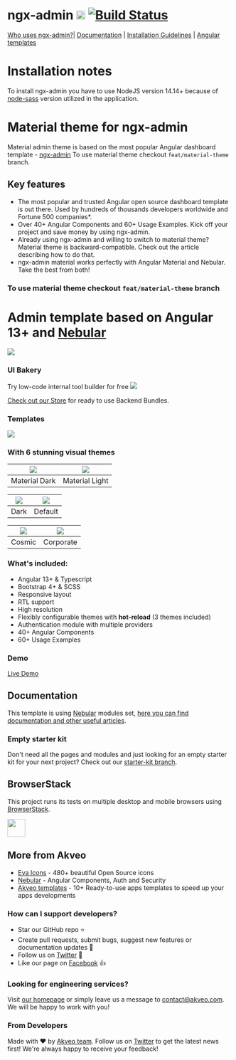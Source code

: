 # ngx-admin [<img src="https://i.imgur.com/oMcxwZ0.png" alt="Eva Design System" height="20px" />](https://eva.design?utm_campaign=eva_design%20-%20home%20-%20ngx_admin%20github%20readme&utm_source=ngx_admin&utm_medium=referral&utm_content=top_status_tile) [![Build Status](https://travis-ci.org/akveo/ngx-admin.svg?branch=master)](https://travis-ci.org/akveo/ngx-admin)

[Who uses ngx-admin?](https://github.com/solarspecter315/ngx-admin/issues/1645)| [Documentation](https://akveo.github.io/ngx-admin?utm_campaign=ngx_admin%20-%20home%20-%20ngx_admin%20github%20readme&utm_source=ngx_admin&utm_medium=referral&utm_content=github_readme_documentation_link) | [Installation Guidelines](https://akveo.github.io/ngx-admin/docs/getting-started/what-is-ngxadmin?utm_campaign=ngx_admin%20-%20home%20-%20ngx_admin%20github%20readme&utm_source=ngx_admin&utm_medium=referral&utm_content=github_readme_installation_guidelines) | [Angular templates](https://www.akveo.com/templates?utm_campaign=services%20-%20github%20-%20templates&utm_source=ngx_admin&utm_medium=referral&utm_content=github%20readme%20top%20angular%20templates%20link)

# Installation notes

To install ngx-admin you have to use NodeJS version 14.14+ because of [node-sass](https://github.com/sass/node-sass) version utilized in the application.

# Material theme for ngx-admin

Material admin theme is based on the most popular Angular dashboard template - [ngx-admin](https://akveo.github.io/ngx-admin?utm_campaign=ngx_admin%20-%20home%20-%20ngx_admin%20github%20readme&utm_source=ngx_admin_material&utm_medium=referral&utm_content=github_readme)
To use material theme checkout `feat/material-theme` branch.

## Key features

- The most popular and trusted Angular open source dashboard template is out there. Used by hundreds of thousands developers worldwide and Fortune 500 companies\*.
- Over 40+ Angular Components and 60+ Usage Examples. Kick off your project and save money by using ngx-admin.
- Already using ngx-admin and willing to switch to material theme? Material theme is backward-compatible. Check out the article describing how to do that.
- ngx-admin material works perfectly with Angular Material and Nebular. Take the best from both!

### To use material theme checkout `feat/material-theme` branch

# Admin template based on Angular 13+ and <a href="https://github.com/akveo/nebular">Nebular</a>

<a target="_blank" href="https://akveo.com/ngx-admin/pages/dashboard?theme=corporate&utm_campaign=ngx_admin%20-%20demo%20-%20ngx_admin%20github%20readme&utm_source=ngx_admin&utm_medium=referral&utm_content=hero_banner_corporate"><img src="https://i.imgur.com/mFdqvgG.png"/></a>

### UI Bakery

Try low-code internal tool builder for free
<a href="https://uibakery.io/?utm_source=github&utm_medium=clicks&utm_campaign=banner"><img src="https://user-images.githubusercontent.com/6151971/125071660-41f84900-e0c2-11eb-882a-0c675eb1e5e3.png"></a>

[Check out our Store](https://store.akveo.com/pages/all-collections?utm_campaign=akveo_store%20-%20all%20bundles%20-%20ngx_admin%20github%20readme&utm_source=ngx_admin&utm_medium=referral%20&utm_content=check_out_our_store) for ready to use Backend Bundles.

### Templates

<a href="https://www.akveo.com/templates/fleet-management-dashboard?utm_campaign=services%20[…]x-admin%20&utm_medium=referral%20&utm_content=github_banner%20"><img src="https://i.imgur.com/Z8EwGfh.png"></a>

### With 6 stunning visual themes

| <a target="_blank" href="https://www.akveo.com/ngx-admin/pages/dashboard?theme=material-dark&utm_campaign=ngx_admin%20-%20demo%20-%20ngx_admin%20docs&utm_source=ngx_admin&utm_medium=referral&utm_content=ngx_admin_material_themes_material_dark"><img src="https://i.imgur.com/67YAlhf.png"/></a> | <a target="_blank" href="https://www.akveo.com/ngx-admin/pages/dashboard?theme=material-light&utm_campaign=ngx_admin%20-%20demo%20-%20ngx_admin%20docs&utm_source=ngx_admin&utm_medium=referral&utm_content=ngx_admin_material_themes_material_light"><img src="https://i.imgur.com/aQzw0hD.png"/></a> |
| --- | --- |
|  Material Dark | Material Light |

| <a target="_blank" href="https://www.akveo.com/ngx-admin/pages/dashboard?theme=dark&utm_campaign=ngx_admin%20-%20demo%20-%20ngx_admin%20github%20readme&utm_source=ngx_admin&utm_medium=referral&utm_content=github_readme_theme_dark"><img src="https://i.imgur.com/9UkTGgr.png"/></a> | <a target="_blank" href="https://akveo.com/ngx-admin/pages/dashboard?theme=default&utm_campaign=ngx_admin%20-%20demo%20-%20ngx_admin%20github%20readme&utm_source=ngx_admin&utm_medium=referral&utm_content=github_readme_theme_default"><img src="https://i.imgur.com/Kn3xDKQ.png"/></a> |
| --- | --- |
|  Dark| Default |

| <a target="_blank" href="https://www.akveo.com/ngx-admin/pages/dashboard?theme=cosmic&utm_campaign=ngx_admin%20-%20demo%20-%20ngx_admin%20github%20readme&utm_source=ngx_admin&utm_medium=referral&utm_content=github_readme_theme_cosmic"><img src="https://i.imgur.com/iJu2YDF.png"/></a> | <a target="_blank" href="https://www.akveo.com/ngx-admin/pages/dashboard?theme=corporate&utm_campaign=ngx_admin%20-%20demo%20-%20ngx_admin%20github%20readme&utm_source=ngx_admin&utm_medium=referral&utm_content=github_readme_theme_corporate"><img src="https://i.imgur.com/GpUt6NW.png"/></a> |
| --- | --- |
| Cosmic  | Corporate |

### What's included:

- Angular 13+ & Typescript
- Bootstrap 4+ & SCSS
- Responsive layout
- RTL support
- High resolution
- Flexibly configurable themes with **hot-reload** (3 themes included)
- Authentication module with multiple providers
- 40+ Angular Components
- 60+ Usage Examples

### Demo

<a target="_blank" href="http://www.akveo.com/ngx-admin/?utm_campaign=ngx_admin%20-%20demo%20-%20ngx_admin%20github%20readme&utm_source=ngx_admin&utm_medium=referral&utm_content=live_demo_link">Live Demo</a>

## Documentation

This template is using [Nebular](https://github.com/akveo/nebular) modules set, [here you can find documentation and other useful articles](https://akveo.github.io/nebular/docs/guides/install-based-on-starter-kit?utm_campaign=nebular%20-%20docs%20-%20ngx_admin%20github%20readme&utm_source=ngx_admin&utm_medium=referral&utm_content=documentation_useful_articles).

### Empty starter kit

Don't need all the pages and modules and just looking for an empty starter kit for your next project? Check out our [starter-kit branch](https://github.com/akveo/ngx-admin/tree/starter-kit).

## BrowserStack

This project runs its tests on multiple desktop and mobile browsers using [BrowserStack](http://www.browserstack.com).

<img src="https://cloud.githubusercontent.com/assets/131406/22254249/534d889e-e254-11e6-8427-a759fb23b7bd.png" height="40" />

## More from Akveo

- [Eva Icons](https://github.com/akveo/eva-icons) - 480+ beautiful Open Source icons
- [Nebular](https://github.com/akveo/nebular) - Angular Components, Auth and Security
- [Akveo templates](https://www.akveo.com/templates?utm_campaign=services%20-%20github%20-%20templates&utm_source=ngx_admin&utm_medium=referral&utm_content=ngx_admin%20github%20readme%20more%20from%20akveo%20link) - 10+ Ready-to-use apps templates to speed up your apps developments

### How can I support developers?

- Star our GitHub repo :star:
- Create pull requests, submit bugs, suggest new features or documentation updates :wrench:
- Follow us on [Twitter](https://twitter.com/akveo_inc) :feet:
- Like our page on [Facebook](https://www.facebook.com/akveo/) :thumbsup:

### Looking for engineering services? 

Visit [our homepage](https://www.akveo.com?utm_campaign=services%20-%20akveo%20website%20-%20ngx_admin%20github%20readme&utm_source=ngx_admin&utm_medium=referral&utm_content=looking_for_engineering_services_visit_homepage) or simply leave us a message to [contact@akveo.com](mailto:contact@akveo.com). We will be happy to work with you!

### From Developers

Made with :heart: by [Akveo team](https://www.akveo.com?utm_campaign=services%20-%20akveo%20website%20-%20ngx_admin%20github%20readme&utm_source=ngx_admin&utm_medium=referral&utm_content=from_developers_made_by). Follow us on [Twitter](https://twitter.com/akveo_inc) to get the latest news first!
We're always happy to receive your feedback!

